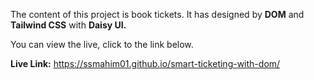 The content of this project is book tickets.
It has designed by **DOM** and **Tailwind CSS** with **Daisy UI.**

You can view the live, click to the link below.

**Live Link:** https://ssmahim01.github.io/smart-ticketing-with-dom/